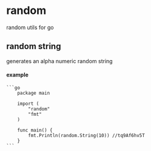 # random
random utils for go
## random string 
generates an alpha numeric random string 
#### example
    ```go
        package main

        import (
            "random"
            "fmt"
        )
        
        func main() {
            fmt.Println(random.String(10)) //tq9Af6hv5T
        }
    ```